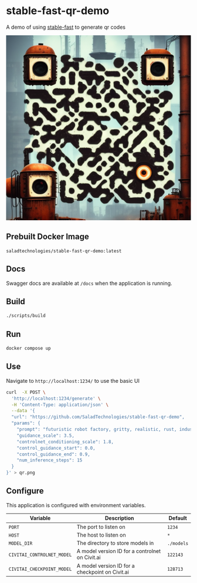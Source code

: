 # stable-fast-qr-demo
A demo of using [stable-fast](https://github.com/chengzeyi/stable-fast) to generate qr codes

![](./qr.png)

## Prebuilt Docker Image

```
saladtechnologies/stable-fast-qr-demo:latest
```

## Docs

Swagger docs are available at `/docs` when the application is running.

## Build

```bash
./scripts/build
```

## Run

```bash
docker compose up
```

## Use

Navigate to `http://localhost:1234/` to use the basic UI

```bash
curl  -X POST \
  'http://localhost:1234/generate' \
  -H 'Content-Type: application/json' \
  --data '{
  "url": "https://github.com/SaladTechnologies/stable-fast-qr-demo",
  "params": {
    "prompt": "futuristic robot factory, gritty, realistic, rust, industrial",
    "guidance_scale": 3.5,
    "controlnet_conditioning_scale": 1.8,
    "control_guidance_start": 0.0,
    "control_guidance_end": 0.9,
    "num_inference_steps": 15
  }
}' > qr.png
```

## Configure

This application is configured with environment variables.

| Variable | Description | Default |
| --- | --- | --- |
| `PORT` | The port to listen on | `1234` |
| `HOST` | The host to listen on | `*` |
| `MODEL_DIR` | The directory to store models in | `./models` |
| `CIVITAI_CONTROLNET_MODEL` | A model version ID for a controlnet on Civit.ai | `122143` |
| `CIVITAI_CHECKPOINT_MODEL` | A model version ID for a checkpoint on Civit.ai | `128713` |